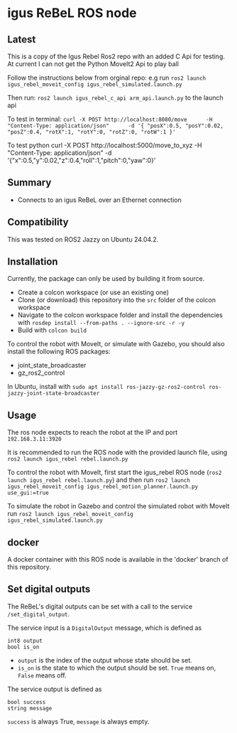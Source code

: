 # igus ReBeL ROS node #

## Latest ##

This is a copy of the Igus Rebel Ros2 repo with an added C Api for testing.  At current I can not get the Python MoveIt2 Api to play ball

Follow the instructions below from orginal repo: e.g run `ros2 launch igus_rebel_moveit_config igus_rebel_simulated.launch.py`

Then run: `ros2 launch igus_rebel_c_api arm_api.launch.py` to the launch api

To test in terminal: 
`curl -X POST http://localhost:8080/move      -H "Content-Type: application/json"      -d '{
       "posX":0.5, "posY":0.02, "posZ":0.4,
       "rotX":1, "rotY":0, "rotZ":0, "rotW":1
     }'`


To test python
curl -X POST http://localhost:5000/move_to_xyz   -H "Content-Type: application/json"   -d '{"x":0.5,"y":0.02,"z":0.4,"roll":1,"pitch":0,"yaw":0}'



## Summary ##

* Connects to an igus ReBeL over an Ethernet connection

## Compatibility ##

This was tested on ROS2 Jazzy on Ubuntu 24.04.2.

## Installation ##

Currently, the package can only be used by building it from source.

* Create a colcon workspace (or use an existing one)
* Clone (or download) this repository into the `src` folder of the colcon workspace
* Navigate to the colcon workspace folder and install the dependencies with `rosdep install --from-paths . --ignore-src -r -y`
* Build with `colcon build`

To control the robot with MoveIt, or simulate with Gazebo, you should also install the following ROS packages:

* joint_state_broadcaster 
* gz_ros2_control

In Ubuntu, install with `sudo apt install ros-jazzy-gz-ros2-control ros-jazzy-joint-state-broadcaster`

## Usage ##

The ros node expects to reach the robot at the IP and port `192.168.3.11:3920`

It is recommended to run the ROS node with the provided launch file, using `ros2 launch igus_rebel rebel.launch.py`

To control the robot with MoveIt, first start the igus_rebel ROS node (`ros2 launch igus_rebel rebel.launch.py`) and then run `ros2 launch igus_rebel_moveit_config igus_rebel_motion_planner.launch.py use_gui:=true`

To simulate the robot in Gazebo and control the simulated robot with MoveIt run `ros2 launch igus_rebel_moveit_config igus_rebel_simulated.launch.py`

## docker ##

A docker container with this ROS node is available in the 'docker' branch of this repository.

## Set digital outputs

The ReBeL's digital outputs can be set with a call to the service `/set_digital_output`. 

The service input is a `DigitalOutput` message, which is defined as
```
int8 output
bool is_on
```

- `output` is the index of the output whose state should be set.
- `is_on` is the state to which the output should be set. `True` means on, `False` means off.

The service output is defined as
```
bool success
string message
```
`success` is always True, `message` is always empty.
